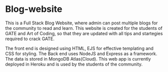 # Blog-website
This is a Full Stack Blog Website, where admin can post multiple blogs for the community to read and learn. This website is created for the students of
GATE and Art of Coding, so that they are updated with all tips and startegies required to crack GATE.

The front end is designed using HTML, EJS for effective templating and CSS for styling. The Back end uses NodeJS and Express as a framework.
The data is stored in MongoDB Atlas(Cloud). This web app is currently deployed in Heroku and is used by the students of the community.
